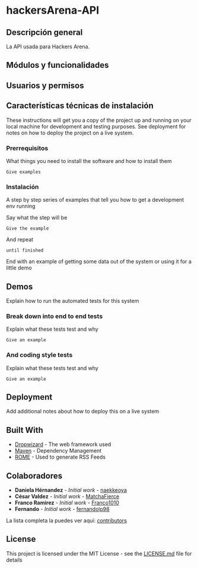 # hackersArena-API

## Descripción general

La API usada para Hackers Arena. 

## Módulos y funcionalidades


## Usuarios y permisos

## Características técnicas de instalación

These instructions will get you a copy of the project up and running on your local machine for development and testing purposes. See deployment for notes on how to deploy the project on a live system.

### Prerrequisitos

What things you need to install the software and how to install them

```
Give examples
```

### Instalación

A step by step series of examples that tell you how to get a development env running

Say what the step will be

```
Give the example
```

And repeat

```
until finished
```

End with an example of getting some data out of the system or using it for a little demo

## Demos

Explain how to run the automated tests for this system

### Break down into end to end tests

Explain what these tests test and why

```
Give an example
```

### And coding style tests

Explain what these tests test and why

```
Give an example
```

## Deployment

Add additional notes about how to deploy this on a live system

## Built With

* [Dropwizard](http://www.dropwizard.io/1.0.2/docs/) - The web framework used
* [Maven](https://maven.apache.org/) - Dependency Management
* [ROME](https://rometools.github.io/rome/) - Used to generate RSS Feeds


## Colaboradores

* **Daniela Hérnandez** - *Initial work* - [naekkeoya](https://github.com/naekkeoya)
* **César Valdez** - *Initial work* - [MatchaFierce](https://github.com/MatchaFierce)
* **Franco Ramirez** - *Initial work* - [Franco1010](https://github.com/Franco1010)
* **Fernando** - *Initial work* - [fernandolp98](https://github.com/fernandolp98)

La lista completa la puedes ver aquí: [contributors](https://github.com/MatchaFierce/hackersArena-API/graphs/contributors) 

## License

This project is licensed under the MIT License - see the [LICENSE.md](LICENSE.md) file for details

